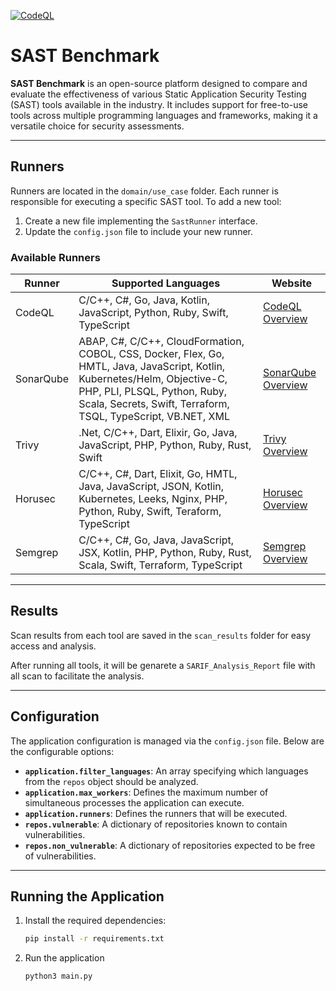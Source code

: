 [![CodeQL](https://github.com/Perdiga/sast-benchmark/actions/workflows/github-code-scanning/codeql/badge.svg)](https://github.com/Perdiga/sast-benchmark/actions/workflows/github-code-scanning/codeql)

# SAST Benchmark

**SAST Benchmark** is an open-source platform designed to compare and evaluate the effectiveness of various Static Application Security Testing (SAST) tools available in the industry. It includes support for free-to-use tools across multiple programming languages and frameworks, making it a versatile choice for security assessments.

---

## Runners

Runners are located in the `domain/use_case` folder. Each runner is responsible for executing a specific SAST tool. To add a new tool:

1. Create a new file implementing the `SastRunner` interface.
2. Update the `config.json` file to include your new runner.

### Available Runners

| Runner    | Supported Languages | Website |
|-----------|---------------------|---------|
|CodeQL     | C/C++, C#, Go, Java, Kotlin, JavaScript, Python, Ruby, Swift, TypeScript| [CodeQL Overview](https://codeql.github.com/docs/codeql-overview/supported-languages-and-frameworks/)
|SonarQube  |ABAP, C#, C/C++, CloudFormation, COBOL, CSS, Docker, Flex, Go, HMTL, Java, JavaScript, Kotlin, Kubernetes/Helm, Objective-C, PHP, PLI, PLSQL, Python, Ruby, Scala, Secrets, Swift, Terraform, TSQL, TypeScript, VB.NET, XML|[SonarQube Overview](https://docs.sonarsource.com/sonarqube/10.5/analyzing-source-code/languages/overview/)
|Trivy      |.Net, C/C++, Dart, Elixir, Go, Java, JavaScript, PHP, Python, Ruby, Rust, Swift| [Trivy Overview](https://aquasecurity.github.io/trivy/v0.47/docs/coverage/language/)
|Horusec    | C/C++, C#, Dart, Elixit, Go, HMTL, Java, JavaScript, JSON, Kotlin, Kubernetes, Leeks, Nginx, PHP, Python, Ruby, Swift, Teraform, TypeScript | [Horusec Overview](https://docs.horusec.io/docs/cli/analysis-tools/overview/)
|Semgrep    | C/C++, C#, Go, Java, JavaScript, JSX, Kotlin, PHP, Python, Ruby, Rust, Scala, Swift, Terraform, TypeScript | [Semgrep Overview](https://semgrep.dev/docs/supported-languages/)

---

## Results

Scan results from each tool are saved in the `scan_results` folder for easy access and analysis.

After running all tools, it will be genarete a `SARIF_Analysis_Report` file with all scan to facilitate the analysis.

---

## Configuration

The application configuration is managed via the `config.json` file. Below are the configurable options:

- **`application.filter_languages`**: An array specifying which languages from the `repos` object should be analyzed.
- **`application.max_workers`**: Defines the maximum number of simultaneous processes the application can execute.
- **`application.runners`**: Defines the runners that will be executed.
- **`repos.vulnerable`**: A dictionary of repositories known to contain vulnerabilities.
- **`repos.non_vulnerable`**: A dictionary of repositories expected to be free of vulnerabilities.

---

## Running the Application

1. Install the required dependencies:
   ```bash
   pip install -r requirements.txt
   ```

2. Run the application
    ```bash
   python3 main.py
   ```
